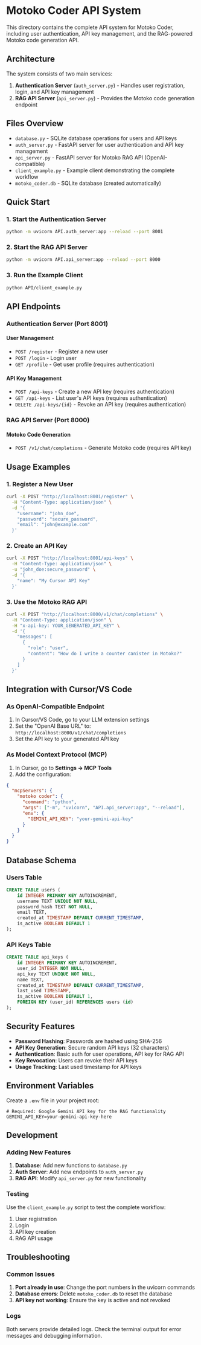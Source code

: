# Motoko Coder API System

This directory contains the complete API system for Motoko Coder, including user authentication, API key management, and the RAG-powered Motoko code generation API.

## Architecture

The system consists of two main services:

1. **Authentication Server** (`auth_server.py`) - Handles user registration, login, and API key management
2. **RAG API Server** (`api_server.py`) - Provides the Motoko code generation endpoint

## Files Overview

- `database.py` - SQLite database operations for users and API keys
- `auth_server.py` - FastAPI server for user authentication and API key management
- `api_server.py` - FastAPI server for Motoko RAG API (OpenAI-compatible)
- `client_example.py` - Example client demonstrating the complete workflow
- `motoko_coder.db` - SQLite database (created automatically)

## Quick Start

### 1. Start the Authentication Server

```bash
python -m uvicorn API.auth_server:app --reload --port 8001
```

### 2. Start the RAG API Server

```bash
python -m uvicorn API.api_server:app --reload --port 8000
```

### 3. Run the Example Client

```bash
python API/client_example.py
```

## API Endpoints

### Authentication Server (Port 8001)

#### User Management
- `POST /register` - Register a new user
- `POST /login` - Login user
- `GET /profile` - Get user profile (requires authentication)

#### API Key Management
- `POST /api-keys` - Create a new API key (requires authentication)
- `GET /api-keys` - List user's API keys (requires authentication)
- `DELETE /api-keys/{id}` - Revoke an API key (requires authentication)

### RAG API Server (Port 8000)

#### Motoko Code Generation
- `POST /v1/chat/completions` - Generate Motoko code (requires API key)

## Usage Examples

### 1. Register a New User

```bash
curl -X POST "http://localhost:8001/register" \
  -H "Content-Type: application/json" \
  -d '{
    "username": "john_doe",
    "password": "secure_password",
    "email": "john@example.com"
  }'
```

### 2. Create an API Key

```bash
curl -X POST "http://localhost:8001/api-keys" \
  -H "Content-Type: application/json" \
  -u "john_doe:secure_password" \
  -d '{
    "name": "My Cursor API Key"
  }'
```

### 3. Use the Motoko RAG API

```bash
curl -X POST "http://localhost:8000/v1/chat/completions" \
  -H "Content-Type: application/json" \
  -H "x-api-key: YOUR_GENERATED_API_KEY" \
  -d '{
    "messages": [
      {
        "role": "user",
        "content": "How do I write a counter canister in Motoko?"
      }
    ]
  }'
```

## Integration with Cursor/VS Code

### As OpenAI-Compatible Endpoint

1. In Cursor/VS Code, go to your LLM extension settings
2. Set the "OpenAI Base URL" to: `http://localhost:8000/v1/chat/completions`
3. Set the API key to your generated API key

### As Model Context Protocol (MCP)

1. In Cursor, go to **Settings → MCP Tools**
2. Add the configuration:
```json
{
  "mcpServers": {
    "motoko coder": {
      "command": "python",
      "args": ["-m", "uvicorn", "API.api_server:app", "--reload"],
      "env": {
        "GEMINI_API_KEY": "your-gemini-api-key"
      }
    }
  }
}
```

## Database Schema

### Users Table
```sql
CREATE TABLE users (
    id INTEGER PRIMARY KEY AUTOINCREMENT,
    username TEXT UNIQUE NOT NULL,
    password_hash TEXT NOT NULL,
    email TEXT,
    created_at TIMESTAMP DEFAULT CURRENT_TIMESTAMP,
    is_active BOOLEAN DEFAULT 1
);
```

### API Keys Table
```sql
CREATE TABLE api_keys (
    id INTEGER PRIMARY KEY AUTOINCREMENT,
    user_id INTEGER NOT NULL,
    api_key TEXT UNIQUE NOT NULL,
    name TEXT,
    created_at TIMESTAMP DEFAULT CURRENT_TIMESTAMP,
    last_used TIMESTAMP,
    is_active BOOLEAN DEFAULT 1,
    FOREIGN KEY (user_id) REFERENCES users (id)
);
```

## Security Features

- **Password Hashing**: Passwords are hashed using SHA-256
- **API Key Generation**: Secure random API keys (32 characters)
- **Authentication**: Basic auth for user operations, API key for RAG API
- **Key Revocation**: Users can revoke their API keys
- **Usage Tracking**: Last used timestamp for API keys

## Environment Variables

Create a `.env` file in your project root:

```env
# Required: Google Gemini API key for the RAG functionality
GEMINI_API_KEY=your-gemini-api-key-here
```

## Development

### Adding New Features

1. **Database**: Add new functions to `database.py`
2. **Auth Server**: Add new endpoints to `auth_server.py`
3. **RAG API**: Modify `api_server.py` for new functionality

### Testing

Use the `client_example.py` script to test the complete workflow:
1. User registration
2. Login
3. API key creation
4. RAG API usage

## Troubleshooting

### Common Issues

1. **Port already in use**: Change the port numbers in the uvicorn commands
2. **Database errors**: Delete `motoko_coder.db` to reset the database
3. **API key not working**: Ensure the key is active and not revoked

### Logs

Both servers provide detailed logs. Check the terminal output for error messages and debugging information. 